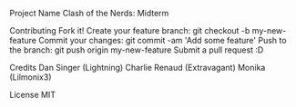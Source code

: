 Project Name
Clash of the Nerds: Midterm

Contributing
Fork it!
Create your feature branch: git checkout -b my-new-feature
Commit your changes: git commit -am 'Add some feature'
Push to the branch: git push origin my-new-feature
Submit a pull request :D

Credits
Dan Singer (Lightning)
Charlie Renaud (Extravagant)
Monika (Lilmonix3)

License
MIT
